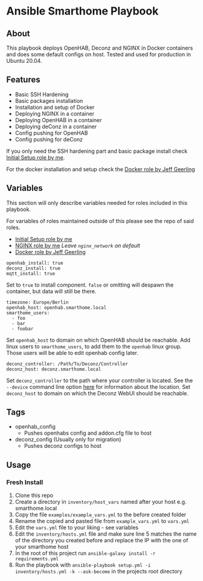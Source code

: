 # Ansible Smarthome Playbook

## About

This playbook deploys OpenHAB, Deconz and NGINX in Docker containers and does some default configs on host. 
Tested and used for production in Ubuntu 20.04.

## Features

- Basic SSH Hardening
- Basic packages installation
- Installation and setup of Docker
- Deploying NGINX in a container
- Deploying OpenHAB in a container
- Deploying deConz in a container
- Config pushing for OpenHAB
- Config pushing for deConz

If you only need the SSH hardening part and basic package install check [Initial Setup role by me](https://github.com/JCSynthTux/ansible-role-debian-initial-setup).

For the docker installation and setup check the [Docker role by Jeff Geerling](https://github.com/geerlingguy/ansible-role-docker)

## Variables
This section will only describe variables needed for roles included in this playbook.

For variables of roles maintained outside of this please see the repo of said roles.
- [Initial Setup role by me](https://github.com/JCSynthTux/ansible-role-debian-initial-setup)
- [NGINX role by me](https://github.com/geerlingguy/ansible-role-docker) *Leave ```nginx_network``` on default*
- [Docker role by Jeff Geerling](https://github.com/geerlingguy/ansible-role-docker)

```
openhab_install: true
deconz_install: true
mqtt_install: true
```
Set to ```true``` to install component. ```false``` or omitting will despawn the container, but data will still be there.

```
timezone: Europe/Berlin 
openhab_host: openhab.smarthome.local
smarthome_users:
  - foo
  - bar
  - foobar
```
Set ```openhab_host``` to domain on which OpenHAB should be reachable. Add linux users to ```smarthome_users```, to add them to the ```openhab``` linux group. Those users will be able to edit openhab config later.

```
deconz_controller: /Path/To/Deconz/Controller
deconz_host: deconz.smarthome.local
```
Set ```deconz_controller``` to the path where your controller is located. See the ```--device``` command line option [here](https://github.com/deconz-community/deconz-docker#command-line-options) for information about the location. Set ```deconz_host``` to domain on which the Deconz WebUI should be reachable.
 
## Tags
- openhab_config
  - Pushes openhabs config and addon.cfg file to host
- deconz_config (Usually only for migration)
  - Pushes deconz configs to host

## Usage
### Fresh Install
1. Clone this repo
2. Create a directory in ```inventory/host_vars``` named after your host e.g. smarthome.local
3. Copy the file ```examples/example_vars.yml``` to the before created folder
4. Rename the copied and pasted file from ```example_vars.yml``` to ```vars.yml```
5. Edit the ```vars.yml``` file to your liking - see variables
6. Edit the ```inventory/hosts.yml``` file and make sure line 5 matches the name of the directory you created before and replace the IP with the one of your smarthome host
7. In the root of this project run ```ansible-galaxy install -r requirements.yml```
8. Run the playbook with ```ansible-playbook setup.yml -i inventory/hosts.yml -k --ask-become``` in the projects root directory